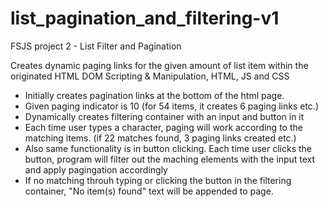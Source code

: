 # list_pagination_and_filtering-v1
FSJS project 2 - List Filter and Pagination

Creates dynamic paging links for the given amount of list item within the originated HTML
DOM Scripting & Manipulation, HTML, JS and CSS

* Initially creates pagination links at the bottom of the html page.
* Given paging indicator is 10 (for 54 items, it creates 6 paging links etc.)
* Dynamically creates filtering container with an input and button in it
* Each time user types a character, paging will work according to the matching items. (if 22 matches found, 3
paging links created etc.)
* Also same functionality is in button clicking. Each time user clicks the button, program will filter out
the maching elements with the input text and apply pagingation accordingly
* If no matching throuh typing or clicking the button in the filtering container, "No item(s) found" text will be appended to page.
